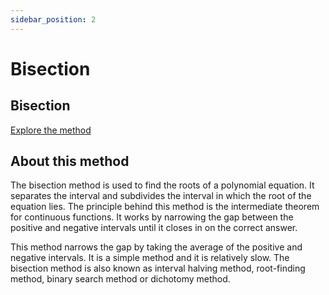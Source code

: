 ```yaml
---
sidebar_position: 2
---
```


# Bisection

## Bisection

[Explore the method](../../methods/biseccion)


## About this method
The bisection method is used to find the roots of a polynomial equation. It separates the interval and subdivides the interval in which the root of the equation lies. The principle behind this method is the intermediate theorem for continuous functions. It works by narrowing the gap between the positive and negative intervals until it closes in on the correct answer. 

This method narrows the gap by taking the average of the positive and negative intervals. It is a simple method and it is relatively slow. The bisection method is also known as interval halving method, root-finding method, binary search method or dichotomy method.